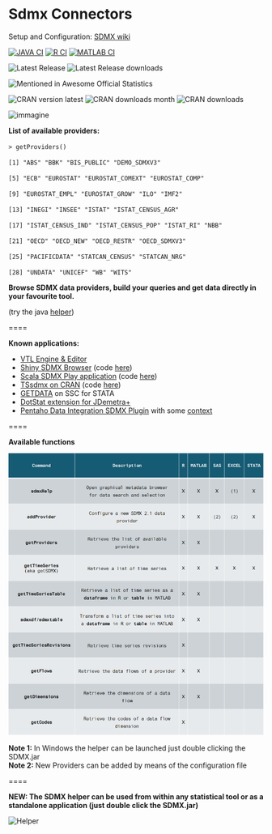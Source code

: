 Sdmx Connectors 
====

Setup and Configuration: [SDMX wiki](https://github.com/amattioc/SDMX/wiki)<br> 

[![JAVA CI](https://github.com/amattioc/SDMX/actions/workflows/java-ci.yml/badge.svg?branch=master)](https://github.com/amattioc/SDMX/actions/workflows/java-ci.yml)
[![R CI](https://github.com/amattioc/SDMX/actions/workflows/r-ci.yml/badge.svg?branch=master)](https://github.com/amattioc/SDMX/actions/workflows/r-ci.yml)
[![MATLAB CI](https://github.com/amattioc/SDMX/actions/workflows/matlab-ci.yml/badge.svg?branch=master)](https://github.com/amattioc/SDMX/actions/workflows/matlab-ci.yml)

![Latest Release](https://img.shields.io/github/v/release/amattioc/SDMX)   ![Latest Release downloads](https://img.shields.io/github/downloads/amattioc/SDMX/latest/total)


![Mentioned in Awesome Official Statistics ](https://awesome.re/mentioned-badge.svg)

![CRAN version latest](https://www.r-pkg.org/badges/version-ago/RJSDMX)    ![CRAN downloads month](https://cranlogs.r-pkg.org/badges/RJSDMX)    ![CRAN downloads](https://cranlogs.r-pkg.org/badges/grand-total/RJSDMX)

![immagine](https://github.com/amattioc/SDMX/assets/8512242/a29069b2-538b-408d-87b5-353ac92ad1bf)

**List of available providers:**

`> getProviders()`

` [1] "ABS" "BBK" "BIS_PUBLIC" "DEMO_SDMXV3" `

` [5] "ECB" "EUROSTAT" "EUROSTAT_COMEXT" "EUROSTAT_COMP" `

` [9] "EUROSTAT_EMPL" "EUROSTAT_GROW" "ILO" "IMF2" `

`[13] "INEGI" "INSEE" "ISTAT" "ISTAT_CENSUS_AGR"`

` [17] "ISTAT_CENSUS_IND" "ISTAT_CENSUS_POP" "ISTAT_RI" "NBB" `

` [21] "OECD" "OECD_NEW" "OECD_RESTR" "OECD_SDMXV3" `

` [25] "PACIFICDATA" "STATCAN_CENSUS" "STATCAN_NRG" `

` [28] "UNDATA" "UNICEF" "WB" "WITS" `

**Browse SDMX data providers, build your queries and get data directly in your favourite tool.**

(try the java [helper](https://github.com/amattioc/SDMX/raw/master/RJSDMX/inst/java/SDMX.jar))

====

**Known applications:**

* [VTL Engine & Editor](https://github.com/vpinna80/VTL)
* [Shiny SDMX Browser](https://rjsdmx.shinyapps.io/sdmxBrowser/) (code [here](https://github.com/bowerth/sdmxBrowser))
* [Scala SDMX Play application](http://sdmx.rdata.work/) (code [here](https://github.com/bowerth/sdmxPlay))
* [TSsdmx on CRAN](http://cran.us.r-project.org/web/packages/TSsdmx/index.html) (code [here](http://tsdbi.r-forge.r-project.org/))
* [GETDATA](http://econpapers.repec.org/software/bocbocode/S458093.htm)  on SSC for STATA
* [DotStat extension for JDemetra+](https://github.com/nbbrd/jdemetra-dotstat) 
* [Pentaho Data Integration SDMX Plugin](https://github.com/andtorg/sdmx-kettle) with some [context](http://andtorg.github.io/bi/2016/06/14/pentaho-sdmx-step-plugin)

====

**Available functions**

![Functions](https://github.com/amattioc/SDMX/blob/master/docs/resources/sdmxtable.png) 

**Note 1:** In Windows the helper can be launched just double clicking the SDMX.jar <br>
**Note 2:** New Providers can be added by means of the configuration file <br>

====

**NEW: The SDMX helper can be used from within any statistical tool or as a standalone application (just double click the SDMX.jar)**

![Helper](https://github.com/amattioc/SDMX/blob/master/docs/resources/helper.png)



